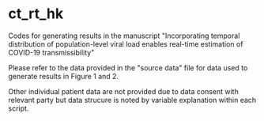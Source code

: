 # ct_rt_hk
 
Codes for generating results in the manuscript "Incorporating temporal distribution of population-level viral load enables real-time estimation of COVID-19 transmissibility"

Please refer to the data provided in the "source data" file for data used to generate results in Figure 1 and 2.

Other individual patient data are not provided due to data consent with relevant party but data strucure is noted by variable explanation within each script.
